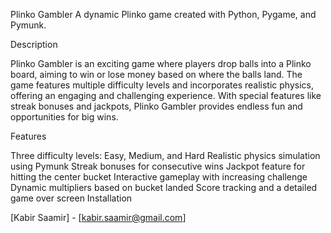Plinko Gambler A dynamic Plinko game created with Python, Pygame, and Pymunk.

Description

Plinko Gambler is an exciting game where players drop balls into a Plinko board, aiming to win or lose money based on where the balls land. The game features multiple difficulty levels and incorporates realistic physics, offering an engaging and challenging experience. With special features like streak bonuses and jackpots, Plinko Gambler provides endless fun and opportunities for big wins.

Features

Three difficulty levels: Easy, Medium, and Hard
Realistic physics simulation using Pymunk
Streak bonuses for consecutive wins
Jackpot feature for hitting the center bucket
Interactive gameplay with increasing challenge
Dynamic multipliers based on bucket landed
Score tracking and a detailed game over screen
Installation

[Kabir Saamir] - [kabir.saamir@gmail.com]

